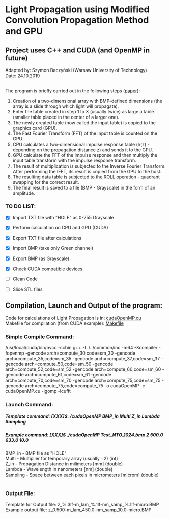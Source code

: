 # Light Propagation using Modified Convolution Propagation Method and GPU    
## Project uses C++ and CUDA (and OpenMP in future)
Adapted by: Szymon Baczyński (Warsaw University of Technology) <br>
Date: 24.10.2019 <br><br>

The program is briefly carried out in the following steps ([paper](https://github.com/Samox1/Propagation-C-CUDA-NTO-2019/blob/master/B_01_199504_OptComm.PDF)):
1. Creation of a two-dimensional array with BMP-defined dimensions (the array is a slide through which light will propagate).
2. Enter the table created in step 1 to X (usually twice) as large a table (smaller table placed in the center of a larger one).
3. The newly created table (now called the input table) is copied to the graphics card (GPU).
4. The Fast Fourier Transform (FFT) of the input table is counted on the GPU.
5. CPU calculates a two-dimensional impulse response table (h(z) - depending on the propagation distance z) and sends it to the GPU.
6. GPU calculate the FFT of the impulse response and then multiply the input table transform with the impulse response transform.
7. The result of multiplication is subjected to the Inverse Fourier Transform. After performing the IFFT, its result is copied from the GPU to the host.
8. The resulting data table is subjected to the ROLL operation - quadrant swapping for the correct result.
9. The final result is saved to a file (BMP - Grayscale) in the form of an amplitude.


### TO DO LIST:
- [x] Import TXT file with "HOLE" as 0-255 Grayscale
- [x] Perform calculation on CPU and GPU (CUDA)
- [x] Export TXT file after calculations
- [x] Import BMP (take only Green channel)
- [x] Export BMP (as Grayscale)
- [x] Check CUDA compatible devices
- [ ] Clean Code
- [ ] Slice STL files


## Compilation, Launch and Output of the program: 
Code for calculations of Light Propagation is in: [cudaOpenMP.cu](https://github.com/Samox1/Light-Propagation-Cpp-Cuda-OpenMP/blob/master/src/cudaOpenMP.cu) <br>
Makefile for compilation (from CUDA example): [Makefile](https://github.com/Samox1/Light-Propagation-Cpp-Cuda-OpenMP/blob/master/src/Makefile)<br>

### Simple Compile Command: <br>
/usr/local/cuda/bin/nvcc -ccbin g++ -I../../common/inc  -m64    -Xcompiler -fopenmp -gencode arch=compute_30,code=sm_30 -gencode arch=compute_35,code=sm_35 -gencode arch=compute_37,code=sm_37 -gencode arch=compute_50,code=sm_50 -gencode arch=compute_52,code=sm_52 -gencode arch=compute_60,code=sm_60 -gencode arch=compute_61,code=sm_61 -gencode arch=compute_70,code=sm_70 -gencode arch=compute_75,code=sm_75 -gencode arch=compute_75,code=compute_75 -o cudaOpenMP -c cudaOpenMP.cu -lgomp -lcufft
<br>

### Launch Command: <br>
##### Template command: [XXX]$ ./cudaOpenMP BMP_in Multi Z_in Lambda Sampling <br>
##### Example command:  [XXX]$ ./cudaOpenMP Test_NTO_1024.bmp 2 500.0 633.0 10.0 <br>

BMP_in - BMP file as "HOLE" <br>
Multi - Multiplier for temporary array (usually =2) (int) <br>
Z_in - Propagation Distance in milimeters [mm] (double) <br>
Lambda - Wavelength in nanometers [nm] (double) <br>
Sampling - Space between each pixels in micrometers [microm] (double) <br><br>

### Output File: <br>
Template for Output file: z_%.3lf-m_lam_%.1lf-nm_samp_%.1lf-micro.BMP  <br>
Example output file:      z_0.500-m_lam_450.0-nm_samp_10.0-micro.BMP  <br>
